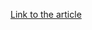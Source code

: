 [Link to the article](https://www.welivesecurity.com/en/cybersecurity/watch-out-traps-lurking-search-results/)
